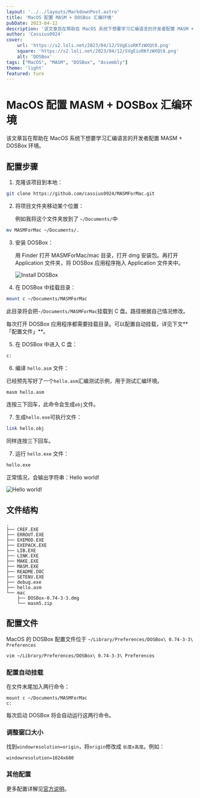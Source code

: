 ```yaml
---
layout: '../../layouts/MarkdownPost.astro'
title: 'MacOS 配置 MASM + DOSBox 汇编环境'
pubDate: 2023-04-12
description: '该文章旨在帮助在 MacOS 系统下想要学习汇编语言的开发者配置 MASM + DOSBox 环境。'
author: 'Cassius0924'
cover:
    url: 'https://s2.loli.net/2023/04/12/SVgEioRKfzWXQt8.png'
    square: 'https://s2.loli.net/2023/04/12/SVgEioRKfzWXQt8.png'
    alt: 'DOSBox'
tags: ["MacOS", "MASM", "DOSBox", "Assembly"]
theme: 'light'
featured: ture
---
```


# MacOS 配置 MASM + DOSBox 汇编环境

该文章旨在帮助在 MacOS 系统下想要学习汇编语言的开发者配置 MASM + DOSBox 环境。

## 配置步骤

1. 克隆该项目到本地：

```bash
git clone https://github.com/cassius0924/MASMForMac.git
```

2. 将项目文件夹移动某个位置：

   例如我将这个文件夹放到了 `~/Documents/`中

```bash
mv MASMForMac ~/Documents/.
```

3. 安装 DOSBox：

   用 Finder 打开 MASMForMac/mac 目录，打开 dmg 安装包。再打开 Application 文件夹，将 DOSBox 应用程序拖入 Application 文件夹中。

   ![Install DOSBox](https://s2.loli.net/2023/04/12/VFnbHXMK2WDEJ49.png)

4. 在 DOSBox 中挂载目录：

```bash
mount c ~/Documents/MASMForMac
```

此目录将会把`~/Documents/MASMForMac`挂载到 C 盘。路径根据自己情况修改。

每次打开 DOSBox 应用程序都需要挂载目录。可以配置自动挂载，详见下文**「配置文件」**。

5. 在 DOSBox 中进入 C 盘：

```bash
c:
```

6. 编译 `hello.asm` 文件：

已经预先写好了一个`hello.asm`汇编测试示例，用于测试汇编环境。

```bash
masm hello.asm
```

连按三下回车，此命令会生成`obj`文件。

7. 生成`hello.exe`可执行文件：

```bash
link hello.obj
```

同样连按三下回车。

7. 运行 `hello.exe` 文件：

```bash
hello.exe
```

正常情况，会输出字符串：Hello world!

![Hello world!](https://s2.loli.net/2023/04/12/MFtVCEZekNRgSIQ.png)

## 文件结构

```
.
├── CREF.EXE
├── ERROUT.EXE
├── EXEMOD.EXE
├── EXEPACK.EXE
├── LIB.EXE
├── LINK.EXE
├── MAKE.EXE
├── MASM.EXE
├── README.DOC
├── SETENV.EXE
├── debug.exe
├── hello.asm
└── mac
    ├── DOSBox-0.74-3-3.dmg
    └── masm5.zip
```

## 配置文件

MacOS 的 DOSBox 配置文件位于 `~/Library/Preferences/DOSBox\ 0.74-3-3\ Preferences`

```bash
vim ~/Library/Preferences/DOSBox\ 0.74-3-3\ Preferences
```

### 配置自动挂载

在文件末尾加入两行命令：

```
mount c ~/Documents/MASMForMac
c:
```

每次启动 DOSBox 将会自动运行这两行命令。

### 调整窗口大小

找到`windowresolution=origin`，将`origin`修改成 `长度x高度`。例如：

```
windowresolution=1024x680
```

### 其他配置

更多配置详解见[官方说明](https://www.dosbox.com/wiki/Dosbox.conf#Mac_OS_X)。

